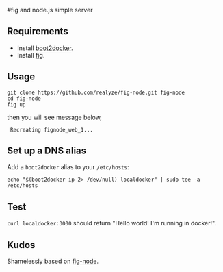 #fig and node.js simple server

## Requirements

 * Install [boot2docker](http://boot2docker.io/).
 * Install [fig](http://www.fig.sh/).

## Usage

    git clone https://github.com/realyze/fig-node.git fig-node
    cd fig-node
    fig up

then you will see message below,

     Recreating fignode_web_1...

## Set up a DNS alias
Add a `boot2docker` alias to your `/etc/hosts`:
```
echo "$(boot2docker ip 2> /dev/null) localdocker" | sudo tee -a /etc/hosts
```

## Test
`curl localdocker:3000` should return "Hello world! I'm running in docker!".

## Kudos
Shamelessly based on [fig-node](https://github.com/clonn/fig-node).
